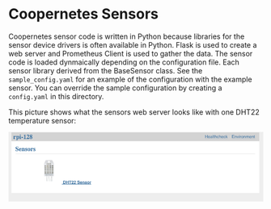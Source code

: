 # Coopernetes Sensors

Coopernetes sensor code is written in Python because libraries for
the sensor device drivers is often available in Python. Flask is used
to create a web server and Prometheus Client is used to gather the data.
The sensor code is loaded dynmaically depending on the configuration file.
Each sensor library derived from the BaseSensor class. See the
`sample_config.yaml` for an example of the configuration with the
example sensor. You can override the sample configuration by creating
a `config.yaml` in this directory.

This picture shows what the sensors web server looks like with one DHT22
temperature sensor:

![DHT22 Sensor](dht_sensor.png)

